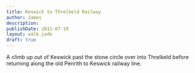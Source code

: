 ```yaml
---
title: Keswick to Threlkeld Railway
author: James
description:
publishDate: 2011-07-19
layout: walk.jade
draft: true
---
```


A climb up out of Keswick past the stone circle over into Threlkeld before returning along the old Penrith to Keswick railway line.

